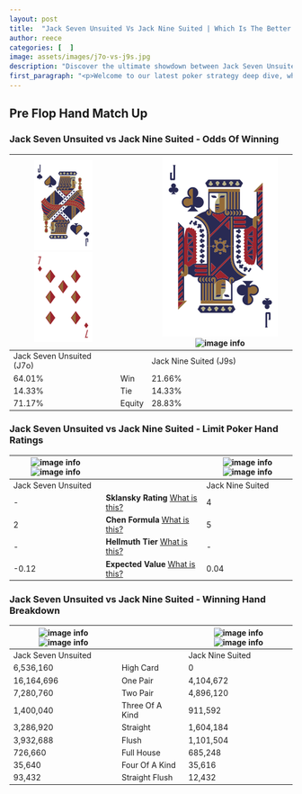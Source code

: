 ```yaml
---
layout: post
title:  "Jack Seven Unsuited Vs Jack Nine Suited | Which Is The Better Hand In Poker? A Complete Guide"
author: reece
categories: [  ]
image: assets/images/j7o-vs-j9s.jpg
description: "Discover the ultimate showdown between Jack Seven Unsuited and Jack Nine Suited in poker! Uncover the odds, strategies, and scenarios where one hand triumphs over the other. Get ready to up your poker game with this thrilling analysis."
first_paragraph: "<p>Welcome to our latest poker strategy deep dive, where we're pitting two distinct hands against each other in a high-stakes showdown: Jack Seven Unsuited vs Jack Nine Suited.</p><p>In the dynamic world of poker, every decision counts, and knowing which hand holds the upper hand is key to your success at the table.</p><p>In this article, we'll dissect these two hands, explore the scenarios where one dominates the other, and equip you with the knowledge to make strategic choices that can tip the odds in your favor.</p><p>Get ready to unravel the intriguing dynamics of these poker hands and elevate your game to new heights.</p>"
---
```




[comment]: # (sp0)

## Pre Flop Hand Match Up

<div class="table hand-ratings" markdown="1"> 



### Jack Seven Unsuited vs Jack Nine Suited - Odds Of Winning


    
| ![image info](assets/images/hand1/j.png) ![image info](assets/images/hand1/7o.png) |  | ![image info](assets/images/hand2/j.png) ![image info](assets/images/hand2/9s.png) |
| -------- | -------- | -------- |
| Jack Seven Unsuited (J7o) |  | Jack Nine Suited (J9s) |
| 64.01% | Win | 21.66% |
| 14.33% | Tie | 14.33% |
| 71.17% | Equity | 28.83% |




[comment]: # (sp1)



### Jack Seven Unsuited vs Jack Nine Suited - Limit Poker Hand Ratings


    
| ![image info](https://www.riverpairs.com/assets/images/hand1/j.png) ![image info](https://www.riverpairs.com/assets/images/hand1/7o.png) |  | ![image info](https://www.riverpairs.com/assets/images/hand2/j.png) ![image info](https://www.riverpairs.com/assets/images/hand2/9s.png) |
| -------- | -------- | -------- |
| Jack Seven Unsuited |  | Jack Nine Suited |
| - | **Sklansky Rating** [What is this?](/sklansky-rating-explained) | 4 |
| 2 | **Chen Formula** [What is this?](/chen-formula-explained) | 5 |
| - | **Hellmuth Tier** [What is this?](/Hellmuth-tier-explained) | - |
| -0.12 | **Expected Value** [What is this?](/expected-value-explained) | 0.04 |




[comment]: # (sp2)



### Jack Seven Unsuited vs Jack Nine Suited - Winning Hand Breakdown


    
| ![image info](https://www.riverpairs.com/assets/images/hand1/j.png) ![image info](https://www.riverpairs.com/assets/images/hand1/7o.png) |  | ![image info](https://www.riverpairs.com/assets/images/hand2/j.png) ![image info](https://www.riverpairs.com/assets/images/hand2/9s.png) |
| -------- | -------- | -------- |
| Jack Seven Unsuited |  | Jack Nine Suited |
| 6,536,160 | High Card | 0 |
| 16,164,696 | One Pair | 4,104,672 |
| 7,280,760 | Two Pair | 4,896,120 |
| 1,400,040 | Three Of A Kind | 911,592 |
| 3,286,920 | Straight | 1,604,184 |
| 3,932,688 | Flush | 1,101,504 |
| 726,660 | Full House | 685,248 |
| 35,640 | Four Of A Kind | 35,616 |
| 93,432 | Straight Flush | 12,432 |




[comment]: # (sp3)



</div>

[comment]: # (sp4)



[comment]: # (sp5)

